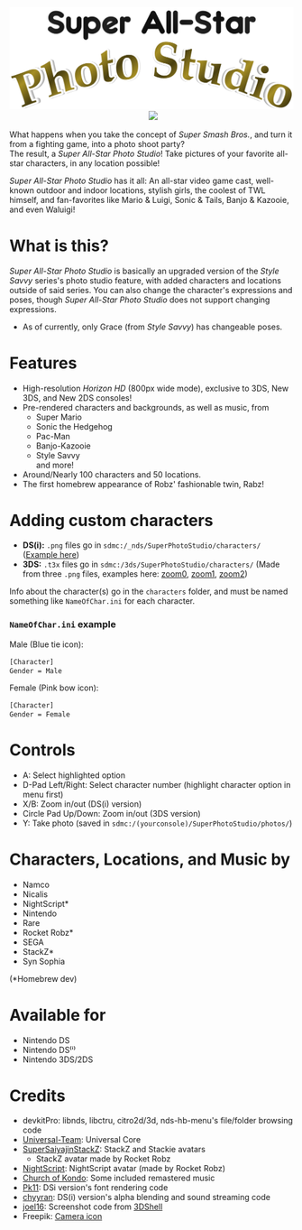 ﻿<p align="center">
 <img src="https://github.com/RocketRobz/SuperAllStarPhotoStudio/blob/master/resources/title.png"><br>
	<a href="https://gbatemp.net/threads/dsi-3ds-super-photo-studio-take-pictures-of-your-favorite-all-star-characters.573276/" style="padding-left: 5px;">
		<img src="https://img.shields.io/badge/GBATemp-thread-blue.svg" height="20">
	</a>
</p>

What happens when you take the concept of *Super Smash Bros.*, and turn it from a fighting game, into a photo shoot party?     
The result, a *Super All-Star Photo Studio*! Take pictures of your favorite all-star characters, in any location possible!

*Super All-Star Photo Studio* has it all: An all-star video game cast, well-known outdoor and indoor locations, stylish girls, the coolest of TWL himself, and fan-favorites like Mario & Luigi, Sonic & Tails, Banjo & Kazooie, and even Waluigi!

# What is this?

*Super All-Star Photo Studio* is basically an upgraded version of the *Style Savvy* series's photo studio feature, with added characters and locations outside of said series. You can also change the character's expressions and poses, though *Super All-Star Photo Studio* does not support changing expressions.
- As of currently, only Grace (from *Style Savvy*) has changeable poses.

# Features

- High-resolution *Horizon HD* (800px wide mode), exclusive to 3DS, New 3DS, and New 2DS consoles!
- Pre-rendered characters and backgrounds, as well as music, from     
  - Super Mario     
  - Sonic the Hedgehog     
  - Pac-Man     
  - Banjo-Kazooie        
  - Style Savvy     
  and more!
- Around/Nearly 100 characters and 50 locations.
- The first homebrew appearance of Robz' fashionable twin, Rabz!

# Adding custom characters

- **DS(i):** `.png` files go in `sdmc:/_nds/SuperPhotoStudio/characters/` ([Example here](https://github.com/RocketRobz/SuperAllStarPhotoStudio/blob/master/nds/nitrofiles/graphics/char/ss4_Robz0.png))
- **3DS:** `.t3x` files go in `sdmc:/3ds/SuperPhotoStudio/characters/` (Made from three `.png` files, examples here: [zoom0](https://github.com/RocketRobz/SuperAllStarPhotoStudio/blob/master/3ds/assets/gfx_chars/characters/Rocket%20Photo%20Shoot/Spring/zoom0/Robz.png), [zoom1](https://github.com/RocketRobz/SuperAllStarPhotoStudio/blob/master/3ds/assets/gfx_chars/characters/Rocket%20Photo%20Shoot/Spring/zoom1/Robz.png), [zoom2](https://github.com/RocketRobz/SuperAllStarPhotoStudio/blob/master/3ds/assets/gfx_chars/characters/Rocket%20Photo%20Shoot/Spring/zoom2/Robz.png))

Info about the character(s) go in the `characters` folder, and must be named something like `NameOfChar.ini` for each character.

### `NameOfChar.ini` example

Male (Blue tie icon):

```
[Character]
Gender = Male
```

Female (Pink bow icon):

```
[Character]
Gender = Female
```

# Controls
- A: Select highlighted option
- D-Pad Left/Right: Select character number (highlight character option in menu first)
- X/B: Zoom in/out (DS(i) version)
- Circle Pad Up/Down: Zoom in/out (3DS version)
- Y: Take photo (saved in `sdmc:/(yourconsole)/SuperPhotoStudio/photos/`)

# Characters, Locations, and Music by
- Namco
- Nicalis
- NightScript*
- Nintendo
- Rare
- Rocket Robz*
- SEGA
- StackZ*
- Syn Sophia

(*Homebrew dev)

# Available for
- Nintendo DS
- Nintendo DS⁽ⁱ⁾
- Nintendo 3DS/2DS

# Credits
- devkitPro: libnds, libctru, citro2d/3d, nds-hb-menu's file/folder browsing code
- [Universal-Team](https://github.com/Universal-Team): Universal Core
- [SuperSaiyajinStackZ](https://github.com/SuperSaiyajinStackZ): StackZ and Stackie avatars
     - StackZ avatar made by Rocket Robz
- [NightScript](https://github.com/NightScript370): NightScript avatar (made by Rocket Robz)
- [Church of Kondo](https://www.youtube.com/@ChurchofKondoh): Some included remastered music
- [Pk11](https://github.com/Epicpkmn11): DSi version's font rendering code
- [chyyran](https://github.com/chyyran): DS(i) version's alpha blending and sound streaming code
- [joel16](https://github.com/joel16): Screenshot code from [3DShell](https://github.com/joel16/3DShell)
- Freepik: [Camera icon](https://www.flaticon.com/free-icon/camera_2965705?term=camera&page=1&position=12)
